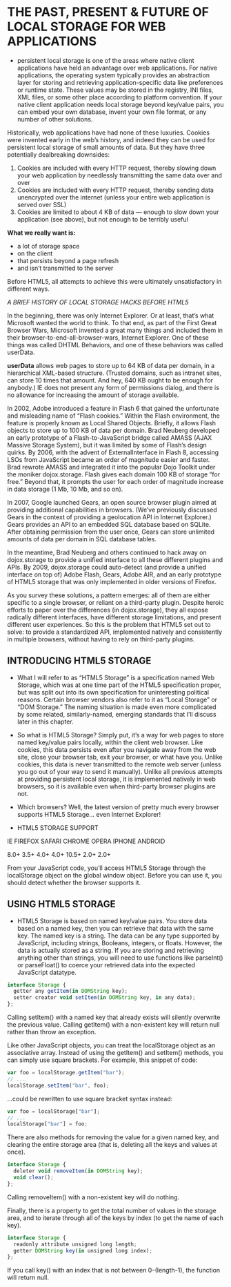 # THE PAST, PRESENT & FUTURE OF LOCAL STORAGE FOR WEB APPLICATIONS

* persistent local storage is one of the areas where native client applications have held an advantage over web applications. For native applications, the operating system typically provides an abstraction layer for storing and retrieving application-specific data like preferences or runtime state. These values may be stored in the registry, INI files, XML files, or some other place according to platform convention. If your native client application needs local storage beyond key/value pairs, you can embed your own database, invent your own file format, or any number of other solutions.

Historically, web applications have had none of these luxuries. Cookies were invented early in the web’s history, and indeed they can be used for persistent local storage of small amounts of data. But they have three potentially dealbreaking downsides:

1. Cookies are included with every HTTP request, thereby slowing down your web application by needlessly transmitting the same data over and over
2. Cookies are included with every HTTP request, thereby sending data unencrypted over the internet (unless your entire web application is served over SSL)
3. Cookies are limited to about 4 KB of data — enough to slow down your application (see above), but not enough to be terribly useful

**What we really want is:**

- a lot of storage space
- on the client
- that persists beyond a page refresh
- and isn’t transmitted to the server

Before HTML5, all attempts to achieve this were ultimately unsatisfactory in different ways.

*A BRIEF HISTORY OF LOCAL STORAGE HACKS BEFORE HTML5*

In the beginning, there was only Internet Explorer. Or at least, that’s what Microsoft wanted the world to think. To that end, as part of the First Great Browser Wars, Microsoft invented a great many things and included them in their browser-to-end-all-browser-wars, Internet Explorer. One of these things was called DHTML Behaviors, and one of these behaviors was called userData.

**userData** allows web pages to store up to 64 KB of data per domain, in a hierarchical XML-based structure. (Trusted domains, such as intranet sites, can store 10 times that amount. And hey, 640 KB ought to be enough for anybody.) IE does not present any form of permissions dialog, and there is no allowance for increasing the amount of storage available.

In 2002, Adobe introduced a feature in Flash 6 that gained the unfortunate and misleading name of “Flash cookies.” Within the Flash environment, the feature is properly known as Local Shared Objects. Briefly, it allows Flash objects to store up to 100 KB of data per domain. Brad Neuberg developed an early prototype of a Flash-to-JavaScript bridge called AMASS (AJAX Massive Storage System), but it was limited by some of Flash’s design quirks. By 2006, with the advent of ExternalInterface in Flash 8, accessing LSOs from JavaScript became an order of magnitude easier and faster. Brad rewrote AMASS and integrated it into the popular Dojo Toolkit under the moniker dojox.storage. Flash gives each domain 100 KB of storage “for free.” Beyond that, it prompts the user for each order of magnitude increase in data storage (1 Mb, 10 Mb, and so on).

In 2007, Google launched Gears, an open source browser plugin aimed at providing additional capabilities in browsers. (We’ve previously discussed Gears in the context of providing a geolocation API in Internet Explorer.) Gears provides an API to an embedded SQL database based on SQLite. After obtaining permission from the user once, Gears can store unlimited amounts of data per domain in SQL database tables.

In the meantime, Brad Neuberg and others continued to hack away on dojox.storage to provide a unified interface to all these different plugins and APIs. By 2009, dojox.storage could auto-detect (and provide a unified interface on top of) Adobe Flash, Gears, Adobe AIR, and an early prototype of HTML5 storage that was only implemented in older versions of Firefox.

As you survey these solutions, a pattern emerges: all of them are either specific to a single browser, or reliant on a third-party plugin. Despite heroic efforts to paper over the differences (in dojox.storage), they all expose radically different interfaces, have different storage limitations, and present different user experiences. So this is the problem that HTML5 set out to solve: to provide a standardized API, implemented natively and consistently in multiple browsers, without having to rely on third-party plugins.

## INTRODUCING HTML5 STORAGE

* What I will refer to as “HTML5 Storage” is a specification named Web Storage, which was at one time part of the HTML5 specification proper, but was split out into its own specification for uninteresting political reasons. Certain browser vendors also refer to it as “Local Storage” or “DOM Storage.” The naming situation is made even more complicated by some related, similarly-named, emerging standards that I’ll discuss later in this chapter.

* So what is HTML5 Storage? Simply put, it’s a way for web pages to store named key/value pairs locally, within the client web browser. Like cookies, this data persists even after you navigate away from the web site, close your browser tab, exit your browser, or what have you. Unlike cookies, this data is never transmitted to the remote web server (unless you go out of your way to send it manually). Unlike all previous attempts at providing persistent local storage, it is implemented natively in web browsers, so it is available even when third-party browser plugins are not.

* Which browsers? Well, the latest version of pretty much every browser supports HTML5 Storage… even Internet Explorer!

* HTML5 STORAGE SUPPORT

IE	FIREFOX	SAFARI	CHROME	OPERA	IPHONE	ANDROID

8.0+	3.5+	4.0+	4.0+	10.5+	2.0+	2.0+

From your JavaScript code, you’ll access HTML5 Storage through the localStorage object on the global window object. Before you can use it, you should detect whether the browser supports it.

## USING HTML5 STORAGE


* HTML5 Storage is based on named key/value pairs. You store data based on a named key, then you can retrieve that data with the same key. The named key is a string. The data can be any type supported by JavaScript, including strings, Booleans, integers, or floats. However, the data is actually stored as a string. If you are storing and retrieving anything other than strings, you will need to use functions like parseInt() or parseFloat() to coerce your retrieved data into the expected JavaScript datatype.

```JavaScript
interface Storage {
  getter any getItem(in DOMString key);
  setter creator void setItem(in DOMString key, in any data);
};
```
Calling setItem() with a named key that already exists will silently overwrite the previous value. Calling getItem() with a non-existent key will return null rather than throw an exception.

Like other JavaScript objects, you can treat the localStorage object as an associative array. Instead of using the getItem() and setItem() methods, you can simply use square brackets. For example, this snippet of code:

```JavaScript
var foo = localStorage.getItem("bar");
// ...
localStorage.setItem("bar", foo);
```
…could be rewritten to use square bracket syntax instead:

```JavaScript
var foo = localStorage["bar"];
// ...
localStorage["bar"] = foo;
```
There are also methods for removing the value for a given named key, and clearing the entire storage area (that is, deleting all the keys and values at once).

```JavaScript
interface Storage {
  deleter void removeItem(in DOMString key);
  void clear();
};
```
Calling removeItem() with a non-existent key will do nothing.

Finally, there is a property to get the total number of values in the storage area, and to iterate through all of the keys by index (to get the name of each key).

```JavaScript
interface Storage {
  readonly attribute unsigned long length;
  getter DOMString key(in unsigned long index);
};
```

If you call key() with an index that is not between 0–(length-1), the function will return null.